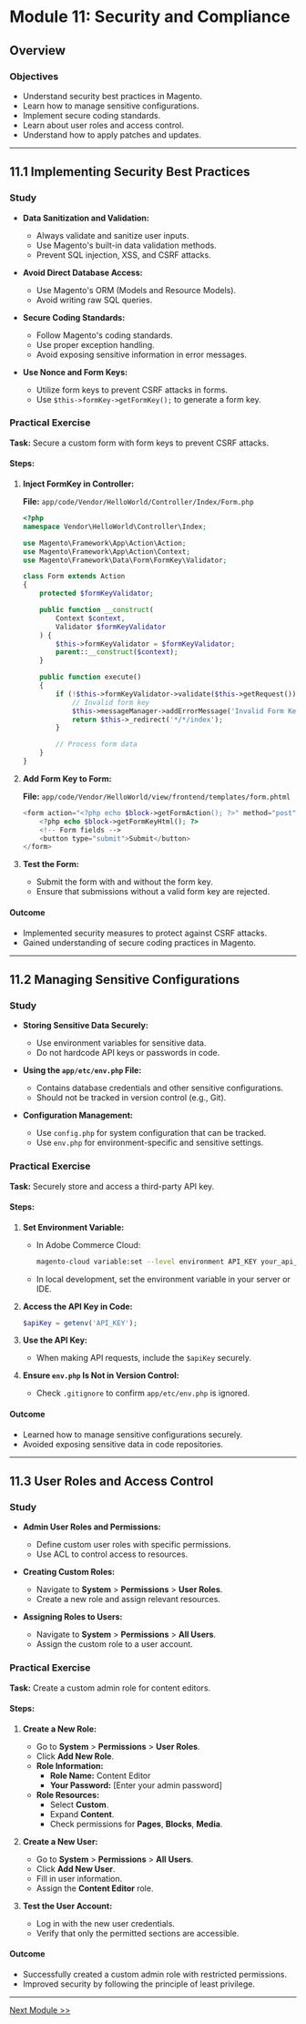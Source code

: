 # Module 11: Security and Compliance

## Overview

### Objectives

- Understand security best practices in Magento.
- Learn how to manage sensitive configurations.
- Implement secure coding standards.
- Learn about user roles and access control.
- Understand how to apply patches and updates.

---

## 11.1 Implementing Security Best Practices

### Study

- **Data Sanitization and Validation:**

  - Always validate and sanitize user inputs.
  - Use Magento's built-in data validation methods.
  - Prevent SQL injection, XSS, and CSRF attacks.

- **Avoid Direct Database Access:**

  - Use Magento's ORM (Models and Resource Models).
  - Avoid writing raw SQL queries.

- **Secure Coding Standards:**

  - Follow Magento's coding standards.
  - Use proper exception handling.
  - Avoid exposing sensitive information in error messages.

- **Use Nonce and Form Keys:**

  - Utilize form keys to prevent CSRF attacks in forms.
  - Use `$this->formKey->getFormKey();` to generate a form key.

### Practical Exercise

**Task:** Secure a custom form with form keys to prevent CSRF attacks.

#### Steps:

1. **Inject FormKey in Controller:**

   **File:** `app/code/Vendor/HelloWorld/Controller/Index/Form.php`

   ```php
   <?php
   namespace Vendor\HelloWorld\Controller\Index;

   use Magento\Framework\App\Action\Action;
   use Magento\Framework\App\Action\Context;
   use Magento\Framework\Data\Form\FormKey\Validator;

   class Form extends Action
   {
       protected $formKeyValidator;

       public function __construct(
           Context $context,
           Validator $formKeyValidator
       ) {
           $this->formKeyValidator = $formKeyValidator;
           parent::__construct($context);
       }

       public function execute()
       {
           if (!$this->formKeyValidator->validate($this->getRequest())) {
               // Invalid form key
               $this->messageManager->addErrorMessage('Invalid Form Key');
               return $this->_redirect('*/*/index');
           }

           // Process form data
       }
   }
   ```

2. **Add Form Key to Form:**

   **File:** `app/code/Vendor/HelloWorld/view/frontend/templates/form.phtml`

   ```php
   <form action="<?php echo $block->getFormAction(); ?>" method="post">
       <?php echo $block->getFormKeyHtml(); ?>
       <!-- Form fields -->
       <button type="submit">Submit</button>
   </form>
   ```

3. **Test the Form:**

   - Submit the form with and without the form key.
   - Ensure that submissions without a valid form key are rejected.

#### Outcome

- Implemented security measures to protect against CSRF attacks.
- Gained understanding of secure coding practices in Magento.

---

## 11.2 Managing Sensitive Configurations

### Study

- **Storing Sensitive Data Securely:**

  - Use environment variables for sensitive data.
  - Do not hardcode API keys or passwords in code.

- **Using the `app/etc/env.php` File:**

  - Contains database credentials and other sensitive configurations.
  - Should not be tracked in version control (e.g., Git).

- **Configuration Management:**

  - Use `config.php` for system configuration that can be tracked.
  - Use `env.php` for environment-specific and sensitive settings.

### Practical Exercise

**Task:** Securely store and access a third-party API key.

#### Steps:

1. **Set Environment Variable:**

   - In Adobe Commerce Cloud:

     ```bash
     magento-cloud variable:set --level environment API_KEY your_api_key
     ```

   - In local development, set the environment variable in your server or IDE.

2. **Access the API Key in Code:**

   ```php
   $apiKey = getenv('API_KEY');
   ```

3. **Use the API Key:**

   - When making API requests, include the `$apiKey` securely.

4. **Ensure `env.php` Is Not in Version Control:**

   - Check `.gitignore` to confirm `app/etc/env.php` is ignored.

#### Outcome

- Learned how to manage sensitive configurations securely.
- Avoided exposing sensitive data in code repositories.

---

## 11.3 User Roles and Access Control

### Study

- **Admin User Roles and Permissions:**

  - Define custom user roles with specific permissions.
  - Use ACL to control access to resources.

- **Creating Custom Roles:**

  - Navigate to **System** > **Permissions** > **User Roles**.
  - Create a new role and assign relevant resources.

- **Assigning Roles to Users:**

  - Navigate to **System** > **Permissions** > **All Users**.
  - Assign the custom role to a user account.

### Practical Exercise

**Task:** Create a custom admin role for content editors.

#### Steps:

1. **Create a New Role:**

   - Go to **System** > **Permissions** > **User Roles**.
   - Click **Add New Role**.
   - **Role Information:**
     - **Role Name:** Content Editor
     - **Your Password:** [Enter your admin password]
   - **Role Resources:**
     - Select **Custom**.
     - Expand **Content**.
     - Check permissions for **Pages**, **Blocks**, **Media**.

2. **Create a New User:**

   - Go to **System** > **Permissions** > **All Users**.
   - Click **Add New User**.
   - Fill in user information.
   - Assign the **Content Editor** role.

3. **Test the User Account:**

   - Log in with the new user credentials.
   - Verify that only the permitted sections are accessible.

#### Outcome

- Successfully created a custom admin role with restricted permissions.
- Improved security by following the principle of least privilege.

---

[Next Module >>](module12.md)